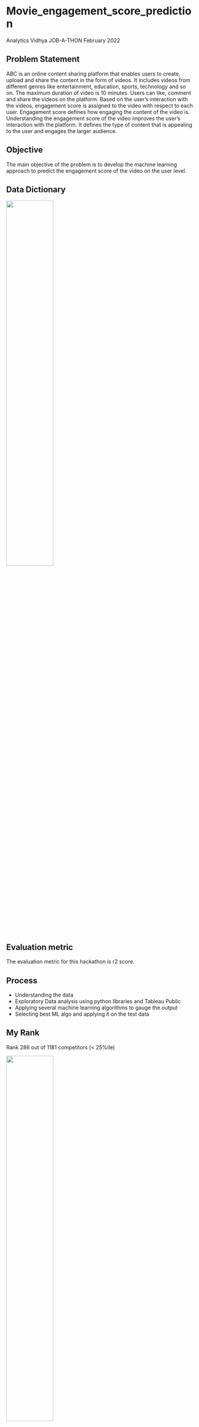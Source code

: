 # Movie_engagement_score_prediction
 Analytics Vidhya JOB-A-THON February 2022 
 
## Problem Statement
 ABC is an online content sharing platform that enables users to create, upload and share the content in the form of videos. It includes videos from different genres like entertainment, education, sports, technology and so on. The maximum duration of video is 10 minutes. Users can like, comment and share the videos on the platform. Based on the user’s interaction with the videos, engagement score is assigned to the video with respect to each user. Engagement score defines how engaging the content of the video is. Understanding the engagement score of the video improves the user’s interaction with the platform. It defines the type of content that is appealing to the user and engages the larger audience.
 
## Objective
 The main objective of the problem is to develop the machine learning approach to predict the engagement score of the video on the user level.
 
## Data Dictionary
 <img src="https://user-images.githubusercontent.com/66662380/153810668-0f9617c5-9415-427e-8643-492d29faec6c.png"
      width=50% height=50%>

## Evaluation metric
 The evaluation metric for this hackathon is r2 score.
 
## Process
 - Understanding the data
 - Exploratory Data analysis using python libraries and Tableau Public
 - Applying several machine learning algorithms to gauge the output
 - Selecting best ML algo and applying it on the test data
 
## My Rank
 Rank 286 out of 1181 competitors (< 25%ile)
 
 <img src="https://user-images.githubusercontent.com/66662380/153810817-a7362c59-2718-49b1-b746-dd62f775c6d2.png"
      width=50% height=50%>

## Tableau EDA
 https://public.tableau.com/app/profile/kenrich/viz/MovieEngagementscoreEDA/Dashboard
 
 ![Dashboard](https://user-images.githubusercontent.com/66662380/153812916-43f740b8-7c7d-448e-b8ef-1afb1ad05b70.png)

